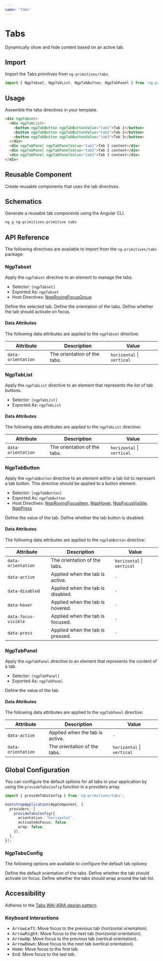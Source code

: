 ```yaml
---
name: 'Tabs'
---
```


# Tabs

Dynamically show and hide content based on an active tab.

<docs-example name="tabs"></docs-example>

## Import

Import the Tabs primitives from `ng-primitives/tabs`.

```ts
import { NgpTabset, NgpTabList, NgpTabButton, NgpTabPanel } from 'ng-primitives/tabs';
```

## Usage

Assemble the tabs directives in your template.

```html
<div ngpTabset>
  <div ngpTabList>
    <button ngpTabButton ngpTabButtonValue="tab1">Tab 1</button>
    <button ngpTabButton ngpTabButtonValue="tab2">Tab 2</button>
    <button ngpTabButton ngpTabButtonValue="tab3">Tab 3</button>
  </div>
  <div ngpTabPanel ngpTabPanelValue="tab1">Tab 1 content</div>
  <div ngpTabPanel ngpTabPanelValue="tab2">Tab 2 content</div>
  <div ngpTabPanel ngpTabPanelValue="tab3">Tab 3 content</div>
</div>
```

## Reusable Component

Create reusable components that uses the tab directives.

<docs-snippet name="tabs"></docs-snippet>

## Schematics

Generate a reusable tab components using the Angular CLI.

```bash npm
ng g ng-primitives:primitive tabs
```

## API Reference

The following directives are available to import from the `ng-primitives/tabs` package:

### NgpTabset

Apply the `ngpTabset` directive to an element to manage the tabs.

- Selector: `[ngpTabset]`
- Exported As: `ngpTabset`
- Host Directives: [NgpRovingFocusGroup](/primitives/roving-focus)

<response-field name="ngpTabsetValue" type="string">
  Define the selected tab.
</response-field>

<response-field name="ngpTabsetOrientation" type="'horizontal' | 'vertical'" default="horizontal">
  Define the orientation of the tabs.
</response-field>

<response-field name="ngpTabsetActivateOnFocus" type="boolean">
  Define whether the tab should activate on focus.
</response-field>

#### Data Attributes

The following data attributes are applied to the `ngpTabset` directive:

| Attribute          | Description                  | Value                      |
| ------------------ | ---------------------------- | -------------------------- |
| `data-orientation` | The orientation of the tabs. | `horizontal` \| `vertical` |

### NgpTabList

Apply the `ngpTabList` directive to an element that represents the list of tab buttons.

- Selector: `[ngpTabList]`
- Exported As: `ngpTabList`

#### Data Attributes

The following data attributes are applied to the `ngpTabList` directive:

| Attribute          | Description                  | Value                      |
| ------------------ | ---------------------------- | -------------------------- |
| `data-orientation` | The orientation of the tabs. | `horizontal` \| `vertical` |

### NgpTabButton

Apply the `ngpTabButton` directive to an element within a tab list to represent a tab button. This directive should be applied to a button element.

- Selector: `[ngpTabButton]`
- Exported As: `ngpTabButton`
- Host Directives: [NgpRovingFocusItem](/primitives/roving-focus), [NgpHover](/interactions/hover), [NgpFocusVisible](/interactions/focus-visible), [NgpPress](/interactions/press)

<response-field name="ngpTabButtonValue" type="string" required="true">
  Define the value of the tab.
</response-field>

<response-field name="ngpTabButtonDisabled" type="boolean">
  Define whether the tab button is disabled.
</response-field>

#### Data Attributes

The following data attributes are applied to the `ngpTabButton` directive:

| Attribute            | Description                       | Value                      |
| -------------------- | --------------------------------- | -------------------------- |
| `data-orientation`   | The orientation of the tabs.      | `horizontal` \| `vertical` |
| `data-active`        | Applied when the tab is active.   | `-`                        |
| `data-disabled`      | Applied when the tab is disabled. | `-`                        |
| `data-hover`         | Applied when the tab is hovered.  | `-`                        |
| `data-focus-visible` | Applied when the tab is focused.  | `-`                        |
| `data-press`         | Applied when the tab is pressed.  | `-`                        |

### NgpTabPanel

Apply the `ngpTabPanel` directive to an element that represents the content of a tab.

- Selector: `[ngpTabPanel]`
- Exported As: `ngpTabPanel`

<response-field name="ngpTabPanelValue" type="string" required="true">
  Define the value of the tab.
</response-field>

#### Data Attributes

The following data attributes are applied to the `ngpTabPanel` directive:

| Attribute          | Description                     | Value                      |
| ------------------ | ------------------------------- | -------------------------- |
| `data-active`      | Applied when the tab is active. | `-`                        |
| `data-orientation` | The orientation of the tabs.    | `horizontal` \| `vertical` |

## Global Configuration

You can configure the default options for all tabs in your application by using the `provideTabsConfig` function in a providers array.

```ts
import { provideTabsConfig } from 'ng-primitives/tabs';

bootstrapApplication(AppComponent, {
  providers: [
    provideTabsConfig({
      orientation: 'horizontal',
      activateOnFocus: false,
      wrap: false,
    }),
  ],
});
```

### NgpTabsConfig

The following options are available to configure the default tab options:

<response-field name="orientation" type="'horizontal' | 'vertical'" default="horizontal">
  Define the default orientation of the tabs.
</response-field>

<response-field name="activateOnFocus" type="boolean" default="false">
  Define whether the tab should activate on focus.
</response-field>

<response-field name="wrap" type="boolean" default="false">
  Define whether the tabs should wrap around the tab list.
</response-field>

## Accessibility

Adheres to the [Tabs WAI-ARIA design pattern](https://www.w3.org/WAI/ARIA/apg/patterns/tabs).

### Keyboard Interactions

- <kbd>ArrowLeft</kbd>: Move focus to the previous tab (horizontal orientation).
- <kbd>ArrowRight</kbd>: Move focus to the next tab (horizontal orientation).
- <kbd>ArrowUp</kbd>: Move focus to the previous tab (vertical orientation).
- <kbd>ArrowDown</kbd>: Move focus to the next tab (vertical orientation).
- <kbd>Home</kbd>: Move focus to the first tab.
- <kbd>End</kbd>: Move focus to the last tab.
